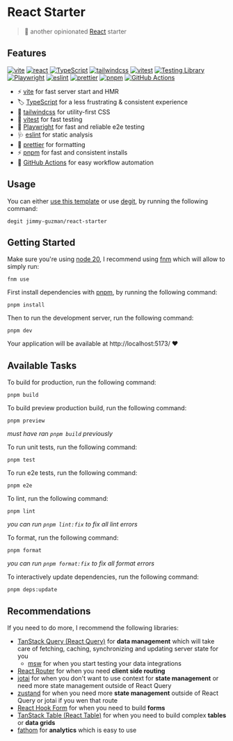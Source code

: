 # React Starter

> 🍱 another opinionated [React][react] starter

## Features

[![vite](https://img.shields.io/badge/Vite-B73BFE?style=for-the-badge&logo=vite&logoColor=FFD62E)][vite]
[![react](https://img.shields.io/badge/React-20232A?style=for-the-badge&logo=react&logoColor=61DAFB)][react]
[![TypeScript](https://img.shields.io/badge/TypeScript-007ACC?style=for-the-badge&logo=typescript&logoColor=white)][TypeScript]
[![tailwindcss](https://img.shields.io/badge/Tailwind_CSS-38B2AC?style=for-the-badge&logo=tailwind-css&logoColor=white)][tailwindcss]
[![vitest](https://img.shields.io/badge/vitest-6E9F18?style=for-the-badge&logo=vitest&logoColor=white)][vitest]
[![Testing Library](https://img.shields.io/badge/-testinglibrary-%23E33332?style=for-the-badge&logo=testinglibrary&logoColor=white)][Testing Library]
[![Playwright](https://img.shields.io/badge/Playwright-45ba4b?style=for-the-badge&logo=Playwright&logoColor=white)][Playwright]
[![eslint](https://img.shields.io/badge/eslint-3A33D1?style=for-the-badge&logo=eslint&logoColor=white)][eslint]
[![prettier](https://img.shields.io/badge/prettier-1A2C34?style=for-the-badge&logo=prettier&logoColor=F7BA3E)][prettier]
[![pnpm](https://img.shields.io/badge/pnpm-%234a4a4a.svg?style=for-the-badge&logo=pnpm&logoColor=f69220)][pnpm]
[![GitHub Actions](https://img.shields.io/badge/GitHub_Actions-2088FF?style=for-the-badge&logo=github-actions&logoColor=white)][GitHub Actions]

- ⚡️ [vite][vite] for fast server start and HMR
- 🏷️ [TypeScript][TypeScript] for a less frustrating & consistent experience
- 💄 [tailwindcss][tailwindcss] for utility-first CSS
- 🧪 [vitest][vitest] for fast testing
- 🧪 [Playwright][Playwright] for fast and reliable e2e testing
- 🩺 [eslint][eslint] for static analysis
- 🎨 [prettier][prettier] for formatting
- ⚡️ [pnpm][pnpm] for fast and consistent installs
- 👷 [GitHub Actions][GitHub Actions] for easy workflow automation

## Usage

You can either [use this template](https://github.com/jimmy-guzman/react-starter/generate) or use [degit](https://github.com/Rich-Harris/degit), by running the following command:

```
degit jimmy-guzman/react-starter
```

## Getting Started

Make sure you're using [node 20](https://nodejs.dev/en/about/releases), I recommend using [fnm](https://github.com/Schniz/fnm) which will allow to simply run:

```
fnm use
```

First install dependencies with [pnpm](https://pnpm.io/installation), by running the following command:

```
pnpm install
```

Then to run the development server, run the following command:

```
pnpm dev
```

Your application will be available at http://localhost:5173/ ❤️

## Available Tasks

To build for production, run the following command:

```
pnpm build
```

To build preview production build, run the following command:

```
pnpm preview
```

_must have ran `pnpm build` previously_

To run unit tests, run the following command:

```
pnpm test
```

To run e2e tests, run the following command:

```
pnpm e2e
```

To lint, run the following command:

```
pnpm lint
```

_you can run `pnpm lint:fix` to fix all lint errors_

To format, run the following command:

```
pnpm format
```

_you can run `pnpm format:fix` to fix all format errors_

To interactively update dependencies, run the following command:

```
pnpm deps:update
```

## Recommendations

If you need to do more, I recommend the following libraries:

- [TanStack Query (React Query)](https://tanstack.com/query/v5/docs/react/overview) for **data management** which will take care of fetching, caching, synchronizing and updating server state for you
  - [msw](https://mswjs.io) for when you start testing your data integrations
- [React Router](https://reactrouter.com/en/main) for when you need **client side routing**
- [jotai](https://jotai.org) for when you don't want to use context for **state management** or need more state management outside of React Query
- [zustand](https://github.com/pmndrs/zustand) for when you need more **state management** outside of React Query or jotai if you wen that route
- [React Hook Form](https://react-hook-form.com) for when you need to build **forms**
- [TanStack Table (React Table)](https://tanstack.com/table/v8) for when you need to build complex **tables** or **data grids**
- [fathom](https://usefathom.com) for **analytics** which is easy to use

<!-- features references start -->

[vite]: https://vitejs.dev
[react]: https://react.dev
[TypeScript]: https://www.typescriptlang.org
[tailwindcss]: https://tailwindcss.com
[eslint]: https://eslint.org
[vitest]: https://vitest.dev/guide/why.html
[Testing Library]: https://testing-library.com/docs/guiding-principles
[Playwright]: https://playwright.dev
[prettier]: https://prettier.io
[pnpm]: https://pnpm.io
[GitHub Actions]: https://github.com/features/actions

<!-- features references end -->
